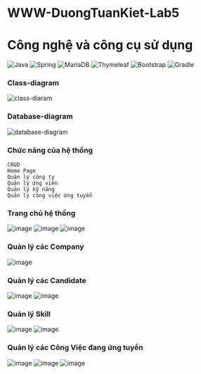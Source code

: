 # WWW-DuongTuanKiet-Lab5
# Công nghệ và công cụ sử dụng
![Java](https://img.shields.io/badge/java-%23ED8B00.svg?style=for-the-badge&logo=openjdk&logoColor=white) ![Spring](https://img.shields.io/badge/spring-%236DB33F.svg?style=for-the-badge&logo=spring&logoColor=white) ![MariaDB](https://img.shields.io/badge/MariaDB-003545?style=for-the-badge&logo=mariadb&logoColor=white) ![Thymeleaf](https://img.shields.io/badge/Thymeleaf-%23005C0F.svg?style=for-the-badge&logo=Thymeleaf&logoColor=white) ![Bootstrap](https://img.shields.io/badge/bootstrap-%238511FA.svg?style=for-the-badge&logo=bootstrap&logoColor=white) ![Gradle](https://img.shields.io/badge/Gradle-02303A.svg?style=for-the-badge&logo=Gradle&logoColor=white)

### Class-diagram
![class-diaram](https://github.com/user-attachments/assets/db272479-c7a2-4a87-836d-afbd94367f0c)

### Database-diagram
![database-diagram](https://github.com/user-attachments/assets/6d7dfb0d-4247-4d2b-8d92-a86e610abd5a)

### Chức năng của hệ thống
```
CRUD
Home Page
Quản lý công ty
Quản lý ứng viên
Quản lý kỹ năng
Quản lý công việc ứng tuyển
```
### Trang chủ hệ thống
![image](https://github.com/user-attachments/assets/f387e581-e6c0-4da3-ab9f-0a7c0d0947ca)
![image](https://github.com/user-attachments/assets/240cc4a2-3d04-4d2c-9991-18541660e850)
![image](https://github.com/user-attachments/assets/9c88441b-992f-436e-a5ac-792028aa41ff)

### Quản lý các Company
![image](https://github.com/user-attachments/assets/f48cee78-a816-4a6f-8c8b-71d3a955790d)

### Quản lý các Candidate
![image](https://github.com/user-attachments/assets/19b8bee6-06eb-4192-ace4-689b5d3033d1)
![image](https://github.com/user-attachments/assets/813c3498-60b3-4bf9-a7f5-c985f5ea8add)

### Quản lý Skill
![image](https://github.com/user-attachments/assets/3f68b1dd-633c-446b-a331-0bc7c998880b)
![image](https://github.com/user-attachments/assets/5df56dfd-d976-4118-88cb-1d834895a5bb)

### Quản lý các Công Việc đang ứng tuyển
![image](https://github.com/user-attachments/assets/4faad07e-5ca3-4b30-a6ac-4439f09367b7)
![image](https://github.com/user-attachments/assets/8b568ba4-2ef8-43a9-b0c3-4d0b0e03ca17)
![image](https://github.com/user-attachments/assets/8fe8050a-e6c0-4624-8459-1f517766e1ef)









